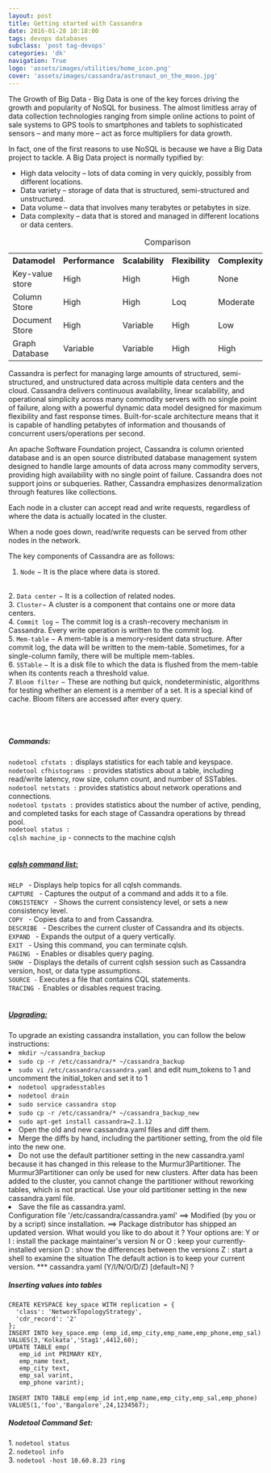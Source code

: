 ```yaml
---
layout: post
title: Getting started with Cassandra
date: 2016-01-28 10:18:00
tags: devops databases
subclass: 'post tag-devops'
categories: 'dk'
navigation: True
logo: 'assets/images/utilities/home_icon.png'
cover: 'assets/images/cassandra/astronaut_on_the_moon.jpg'
---
```


The Growth of Big Data - Big Data is one of the key forces driving the growth and popularity of NoSQL for business. The almost limitless array of data collection technologies ranging from simple online actions to point of sale systems to GPS tools to smartphones and tablets to sophisticated sensors – and many more – act as force multipliers for data growth.


In fact, one of the first reasons to use NoSQL is because we have a Big Data project to tackle. A Big Data project is normally typified by:

  - High data velocity – lots of data coming in very quickly, possibly from different locations.
  - Data variety – storage of data that is structured, semi-structured and unstructured.
  - Data volume – data that involves many terabytes or petabytes in size.  
  - Data complexity – data that is stored and managed in different locations or data centers.


<table style="width:100%">
  <caption>Comparison</caption>
  <tr>
    <th>Datamodel</th>
    <th>Performance</th>
    <th>Scalability</th>
    <th>Flexibility</th>
    <th>Complexity</th>
    <th>Functionality</th>
  </tr>
  <tr>
    <td>Key-value store</td><td>High</td><td>High</td><td>High</td><td>None</td><td>Variable (None)</td>
  </tr>
  <tr>
    <td>Column Store</td><td>High</td><td>High</td><td>Loq</td><td>Moderate</td><td>Low Minimal</td>
  </tr>
  <tr>
    <td>Document Store</td><td>High</td><td>Variable</td><td>High</td><td>Low</td><td>Variable</td>
  </tr>
    <tr>
    <td>Graph Database</td><td>Variable</td><td>Variable</td><td>High</td><td>High</td><td>Graph Theory</td>
  </tr>
</table>

Cassandra is perfect for managing large amounts of structured, semi-structured, and unstructured data across multiple data centers and the cloud. Cassandra delivers continuous availability, linear scalability, and operational simplicity across many commodity servers with no single point of failure, along with a powerful dynamic data model designed for maximum flexibility and fast response times. Built-for-scale architecture means that it is capable of handling petabytes of information and thousands of concurrent users/operations per second.

An apache Software Foundation project, Cassandra is column oriented database and is an open source distributed database management system designed to handle large amounts of data across many commodity servers, providing high availability with no single point of failure. Cassandra does not support joins or subqueries. Rather, Cassandra emphasizes denormalization through features like collections.

Each node in a cluster can accept read and write requests, regardless of where the data is actually located in the cluster.

When a node goes down, read/write requests can be served from other nodes in the network.

The key components of Cassandra are as follows:
1. <code>Node</code> − It is the place where data is stored.
<br/>
2. <code>Data center</code> − It is a collection of related nodes.
<br/>
3. <code>Cluster</code>− A cluster is a component that contains one or more data centers.
<br/>
4. <code>Commit log</code> − The commit log is a crash-recovery mechanism in Cassandra. Every write operation is written to the commit log.
<br/>
5. <code>Mem-table</code> − A mem-table is a memory-resident data structure. After commit log, the data will be written to the mem-table. Sometimes, for a single-column family, there will be multiple mem-tables.
<br/>
6. <code>SSTable</code> − It is a disk file to which the data is flushed from the mem-table when its contents reach a threshold value.
<br/>
7. <code>Bloom filter</code> − These are nothing but quick, nondeterministic, algorithms for testing whether an element is a member of a set. It is a special kind of cache. Bloom filters are accessed after every query.

<br/><br/>
<h5>Commands:</h5>
<code>nodetool cfstats :</code> displays statistics for each table and keyspace.
<br/>
<code>nodetool cfhistograms :</code> provides statistics about a table, including read/write latency, row size, column count, and number of SSTables.
<br/>
<code>nodetool netstats :</code> provides statistics about network operations and connections.
<br/>
<code>nodetool tpstats :</code> provides statistics about the number of active, pending, and completed tasks for each stage of Cassandra operations by thread pool.
<br/>
<code>nodetool status :</code>
<br/>
<code>cqlsh machine_ip</code> -  connects to the machine cqlsh
<br/>
<br/>
<h5><u>cqlsh command list:</u></h5>
<code>HELP </code> - Displays help topics for all cqlsh commands.
<br/>
<code>CAPTURE </code> - Captures the output of a command and adds it to a file.
<br/>
<code>CONSISTENCY </code> - Shows the current consistency level, or sets a new consistency level.
<br/>
<code>COPY </code> - Copies data to and from Cassandra.
<br/>
<code>DESCRIBE </code> - Describes the current cluster of Cassandra and its objects.
<br/>
<code>EXPAND </code> - Expands the output of a query vertically.
<br/>
<code>EXIT </code> - Using this command, you can terminate cqlsh.
<br/>
<code>PAGING </code> - Enables or disables query paging.
<br/>
<code>SHOW </code> - Displays the details of current cqlsh session such as Cassandra version, host, or data type assumptions.
<br/>
<code>SOURCE -</code> Executes a file that contains CQL statements.
<br/>
<code>TRACING -</code> Enables or disables request tracing.
<br/>
<br/>
<h5><u>Upgrading:</u></h5>
To upgrade an existing cassandra installation, you can follow the below instructions:

<li><code>mkdir ~/cassandra_backup</code>
<li><code>sudo cp -r /etc/cassandra/* ~/cassandra_backup</code>
<li><code>sudo vi /etc/cassandra/cassandra.yaml</code> and edit num_tokens to 1 and uncomment the initial_token and set it to 1
<li><code>nodetool upgradesstables</code>
<li><code>nodetool drain</code>
<li><code>sudo service cassandra stop</code>
<li><code>sudo cp -r /etc/cassandra/* ~/cassandra_backup_new</code>
<li><code>sudo apt-get install cassandra=2.1.12</code>
<li>Open the old and new cassandra.yaml files and diff them.
<li>Merge the diffs by hand, including the partitioner setting, from the old file into the new one.
<li>Do not use the default partitioner setting in the new cassandra.yaml because it has changed in this release to the Murmur3Partitioner. The Murmur3Partitioner can only be used for new clusters. After data has been added to the cluster, you cannot change the partitioner without reworking tables, which is not practical. Use your old partitioner setting in the new cassandra.yaml file.
<li>Save the file as cassandra.yaml.
<br/>Configuration file '/etc/cassandra/cassandra.yaml'
 ==> Modified (by you or by a script) since installation.
 ==> Package distributor has shipped an updated version.
   What would you like to do about it ?  Your options are:
    Y or I  : install the package maintainer's version
    N or O  : keep your currently-installed version
      D     : show the differences between the versions
      Z     : start a shell to examine the situation
 The default action is to keep your current version.
*** cassandra.yaml (Y/I/N/O/D/Z) [default=N] ? 

<h5>Inserting values into tables</h5>
<code>CREATE KEYSPACE key_space WITH replication = {
  'class': 'NetworkTopologyStrategy',
  'cdr_record': '2'
};</code>
<br/>
<code>INSERT INTO key_space.emp (emp_id,emp_city,emp_name,emp_phone,emp_sal) VALUES(3,'Kolkata','Stag1',4412,60);</code>
<br/>
<code>UPDATE TABLE emp(
   emp_id int PRIMARY KEY,
   emp_name text,
   emp_city text,
   emp_sal varint,
   emp_phone varint);
</code>
<br/>
<code>INSERT INTO TABLE emp(emp_id int,emp_name,emp_city,emp_sal,emp_phone) VALUES(1,'foo','Bangalore',24,1234567);</code>
<br/>
<h5>Nodetool Command Set:</h5>
1. <code>nodetool status</code>
<br/>
2. <code>nodetool info</code>
<br/>
3. <code>nodetool -host 10.60.8.23 ring</code>
<br/>
